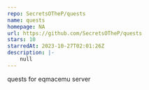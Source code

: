 ```yaml
---
repo: SecretsOTheP/quests
name: quests
homepage: NA
url: https://github.com/SecretsOTheP/quests
stars: 10
starredAt: 2023-10-27T02:01:26Z
description: |-
    null
---
```


quests for eqmacemu server

